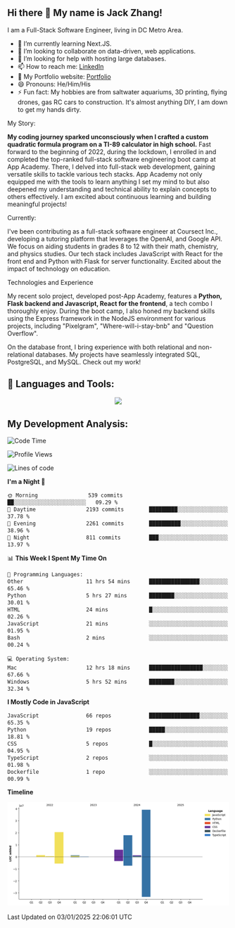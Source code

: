 
## Hi there 👋 My name is Jack Zhang!
I am a Full-Stack Software Engineer, living in DC Metro Area.

* 🌱 I’m currently learning Next.JS.
* 👯 I’m looking to collaborate on data-driven, web applications.
* 🤔 I’m looking for help with hosting large databases.
* 📫 How to reach me: [LinkedIn](https://www.linkedin.com/in/jack-zhang-1ba90929/)
* 🔭 My Portfolio website: [Portfolio](https://www.jackzhang.io)
* 😄 Pronouns: He/Him/His
* ⚡ Fun fact: My hobbies are from saltwater aquariums, 3D printing, flying drones, gas RC cars to construction. It's almost anything DIY, I am down to get my hands dirty.

My Story:

**My coding journey sparked unconsciously when I crafted a custom quadratic formula program on a TI-89 calculator in high school.** Fast forward to the beginning of 2022, during the lockdown, I enrolled in and completed the top-ranked full-stack software engineering boot camp at App Academy. There, I delved into full-stack web development, gaining versatile skills to tackle various tech stacks. App Academy not only equipped me with the tools to learn anything I set my mind to but also deepened my understanding and technical ability to explain concepts to others effectively. I am excited about continuous learning and building meaningful projects!

Currently:

I've been contributing as a full-stack software engineer at Coursect Inc., developing a tutoring platform that leverages the OpenAI, and Google API. We focus on aiding students in grades 8 to 12 with their math, chemistry, and physics studies. Our tech stack includes JavaScript with React for the front end and Python with Flask for server functionality. Excited about the impact of technology on education.

Technologies and Experience

My recent solo project, developed post-App Academy, features a **Python, Flask backend and Javascript, React for the frontend**, a tech combo I thoroughly enjoy. During the boot camp, I also honed my backend skills using the Express framework in the NodeJS environment for various projects, including "Pixelgram",  "Where-will-i-stay-bnb" and "Question Overflow".

On the database front, I bring experience with both relational and non-relational databases. My projects have seamlessly integrated SQL, PostgreSQL, and MySQL. Check out my work!


## 🧰 Languages and Tools:
<p align="center">
  <a href="https://skillicons.dev">
    <img src="https://skillicons.dev/icons?i=js,py,react,redux,html,css,flask,sequelize,express,npm,sqlite,postgres,github,postman,docker,nextjs,tailwind,gcp,ai" />
  </a>
</p>


## My Development Analysis:
<!--START_SECTION:waka-->
![Code Time](http://img.shields.io/badge/Code%20Time-1%2C202%20hrs%2033%20mins-blue)

![Profile Views](http://img.shields.io/badge/Profile%20Views-2-blue)

![Lines of code](https://img.shields.io/badge/From%20Hello%20World%20I%27ve%20Written-87.5%20million%20lines%20of%20code-blue)

**I'm a Night 🦉** 

```text
🌞 Morning                539 commits         ██░░░░░░░░░░░░░░░░░░░░░░░   09.29 % 
🌆 Daytime                2193 commits        █████████░░░░░░░░░░░░░░░░   37.78 % 
🌃 Evening                2261 commits        ██████████░░░░░░░░░░░░░░░   38.96 % 
🌙 Night                  811 commits         ███░░░░░░░░░░░░░░░░░░░░░░   13.97 % 
```


📊 **This Week I Spent My Time On** 

```text
💬 Programming Languages: 
Other                    11 hrs 54 mins      ████████████████░░░░░░░░░   65.46 % 
Python                   5 hrs 27 mins       ████████░░░░░░░░░░░░░░░░░   30.01 % 
HTML                     24 mins             █░░░░░░░░░░░░░░░░░░░░░░░░   02.26 % 
JavaScript               21 mins             ░░░░░░░░░░░░░░░░░░░░░░░░░   01.95 % 
Bash                     2 mins              ░░░░░░░░░░░░░░░░░░░░░░░░░   00.24 % 

💻 Operating System: 
Mac                      12 hrs 18 mins      █████████████████░░░░░░░░   67.66 % 
Windows                  5 hrs 52 mins       ████████░░░░░░░░░░░░░░░░░   32.34 % 
```

**I Mostly Code in JavaScript** 

```text
JavaScript               66 repos            ████████████████░░░░░░░░░   65.35 % 
Python                   19 repos            █████░░░░░░░░░░░░░░░░░░░░   18.81 % 
CSS                      5 repos             █░░░░░░░░░░░░░░░░░░░░░░░░   04.95 % 
TypeScript               2 repos             ░░░░░░░░░░░░░░░░░░░░░░░░░   01.98 % 
Dockerfile               1 repo              ░░░░░░░░░░░░░░░░░░░░░░░░░   00.99 % 
```



**Timeline**

![Lines of Code chart](https://raw.githubusercontent.com/jzhang319/jzhang319/master/assets/bar_graph.png)


 Last Updated on 03/01/2025 22:06:01 UTC
<!--END_SECTION:waka-->
